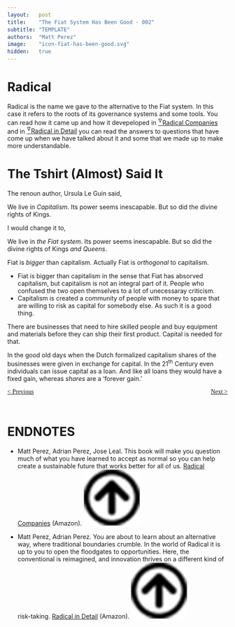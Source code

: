 ```yaml
---
layout:   post
title:    "The Fiat System Has Been Good - 002"
subtitle: "TEMPLATE"
authors:  "Matt Perez"
image:    "icon-fiat-has-been-good.svg"
hidden:   true
---
```


<div style="display:none; ">
 <p>Time for an alternative.</p>
</div>

<h1>Radical</h1>
 <p>Radical is the name we gave to the alternative to the Fiat system. In this case it refers to the roots of its governance systems and some tools. You can read how it came up and how it devepeloped in <a href="#en01"><sup id="bm01">&hairsp;&nabla;&hairsp;</sup>Radical Companies</a> and in <a href="#en02"><sup id="bm02">&hairsp;&nabla;&hairsp;</sup>Radical in Detail</a> you can read the answers to questions that have come up when we have talked about it and some that we made up to make more understandable.</p>

<h1>The Tshirt (Almost) Said It</h1>
 <p>The renoun author, Ursula Le Guin said,</p>
  <div class="_citation">
   <p>We live in <em>Capitalism</em>. Its power seems inescapable. But so did the divine rights of Kings.</p>
  </div>
 <p>I would change it to,</p>
  <div class="_citation">
   <p>We live in <em>the Fiat system</em>. Its power seems inescapable. But so did the divine rights of Kings <em>and Queens</em>.</p>
  </div>
  <p>Fiat is <em>bigger</em> than capitalism. Actually Fiat is <em>orthogonal</em> to capitalism.</p>
   <ul>
    <li>
     Fiat is bigger than capitalism in the sense that Fiat has absorved capitalism, but capitalism is not an integral part of it. People who confused the two open themselves to a lot of unecessaray criticism.
    </li>
    <li>
     Capitalism is created a community of people with money to spare that are willing to risk as capital for somebody else. As such it is a good thing.
    </li>
   </ul>
   <p>There are businesses that need to hire skilled people and buy equipment and materials before they can ship their first product. Capital is needed for that.</p>
   <p>In the good old days when the Dutch formalized capitalism shares of the businesses were given in exchange for capital. In the 21<sup>th</sup> Century even individuals can issue capital as a loan. And like all loans they would have a fixed gain, whereas <em>shares</em> are a &lsquo;forever gain.&rsquo;</p>

<div style="margin-bottom:1in; font-family: American Typewriter, serif; ">
 <span style="float:left; ">
  <a href="https://radicalcompanies.com/2024/11/28/intro-the-fiat-system-has-been-good">&lt; Previous</a>
 </span>
 <span style="float:right; ">
  <a href="https://radicalcompanies.com/2024/12/03/003-the-fiat-system-has-been-good">Next &gt;</a>
 </span>
</div>

<h1 class="_section">ENDNOTES</h1>
 <ul>
  <li id="en01">
   <p class="_list-item">
    Matt Perez, Adrian Perez, Jose Leal.
    This book will make you question much of what you have learned to accept as normal so you can help create a sustainable future that works better for all of us.
    <a href="https://www.amazon.com/dp/B0CW1HV3SK" target='_blank'>Radical Companies</a> (Amazon).
    <a class="_uparrow" href="#bm01"><img src="/assets/img/arrow-up-icon.png"></a>
   </p>
  </li>
  <li id="en02">
   <p class="_list-item">
    Matt Perez, Adrian Perez.
    You are about to learn about an alternative way, where traditional boundaries crumble. In the world of Radical it is up to you to open the floodgates to opportunities. Here, the conventional is reimagined, and innovation thrives on a different kind of risk-taking.
    <a href="https://www.amazon.com/dp/B0CN3X7J93" target='_blank'>Radical in Detail</a> (Amazon).
    <a class="_uparrow" href="#bm02"><img src="/assets/img/arrow-up-icon.png"></a>
   </p>
  </li>
 </ul>

























